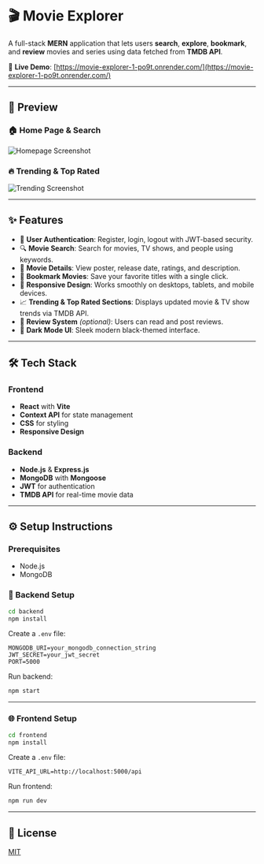 
# 🎬 Movie Explorer

A full-stack **MERN** application that lets users **search**, **explore**, **bookmark**, and **review** movies and series using data fetched from **TMDB API**.

🔗 **Live Demo**: [https://movie-explorer-1-po9t.onrender.com/](https://movie-explorer-1-po9t.onrender.com/)

---

## 📸 Preview

### 🏠 Home Page & Search
![Homepage Screenshot](movie-explorer/frontend/src/assets/Screenshot-2025-06-17-150250.png)

### 🔥 Trending & Top Rated
![Trending Screenshot](movie-explorer/frontend/src/assets/Screenshot-2025-06-17-150330.png)

---

## ✨ Features

- 🔐 **User Authentication**: Register, login, logout with JWT-based security.
- 🔍 **Movie Search**: Search for movies, TV shows, and people using keywords.
- 🎥 **Movie Details**: View poster, release date, ratings, and description.
- 📌 **Bookmark Movies**: Save your favorite titles with a single click.
- 📱 **Responsive Design**: Works smoothly on desktops, tablets, and mobile devices.
- 📈 **Trending & Top Rated Sections**: Displays updated movie & TV show trends via TMDB API.
- 📝 **Review System** *(optional)*: Users can read and post reviews.
- 🌙 **Dark Mode UI**: Sleek modern black-themed interface.

---

## 🛠️ Tech Stack

### Frontend
- **React** with **Vite**
- **Context API** for state management
- **CSS** for styling
- **Responsive Design**

### Backend
- **Node.js** & **Express.js**
- **MongoDB** with **Mongoose**
- **JWT** for authentication
- **TMDB API** for real-time movie data

---

## ⚙️ Setup Instructions

### Prerequisites
- Node.js
- MongoDB

### 🔧 Backend Setup

```bash
cd backend
npm install
```

Create a `.env` file:

```env
MONGODB_URI=your_mongodb_connection_string
JWT_SECRET=your_jwt_secret
PORT=5000
```

Run backend:

```bash
npm start
```

---

### 🌐 Frontend Setup

```bash
cd frontend
npm install
```

Create a `.env` file:

```env
VITE_API_URL=http://localhost:5000/api
```

Run frontend:

```bash
npm run dev
```

---

## 📝 License

[MIT](https://opensource.org/licenses/MIT)

